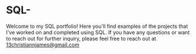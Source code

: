 # SQL-
Welcome to my SQL portfolio! Here you'll find examples of the projects that I've worked on and completed using SQL. If you have any questions or want to reach out for further inquiry, please feel free to reach out at 13christiannjames@gmail.com
